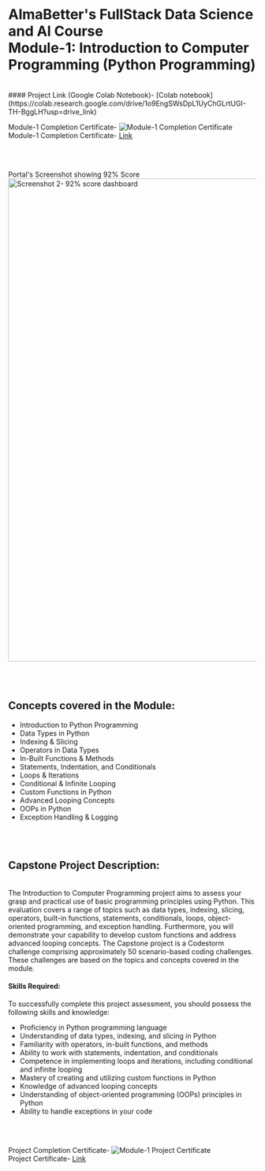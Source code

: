 # AlmaBetter's FullStack Data Science and AI Course <br/>Module-1: Introduction to Computer Programming (Python Programming)


<br />
#### Project Link (Google Colab Notebook)- [Colab notebook](https://colab.research.google.com/drive/1o9EngSWsDpL1UyChGLrtUGI-TH-BggLH?usp=drive_link)
<br />


Module-1 Completion Certificate-
![Module-1 Completion Certificate](https://github.com/NIKKHIL-B-LOSARWAR/AlmaBetter_Module1/assets/156224014/d7b610f2-f24c-4896-8785-e64e5c2437eb)
<br />
Module-1 Completion Certificate- [Link](https://certificates.almabetter.com/en/verify/08189216019113)

<br />
<br />

Portal's Screenshot showing 92% Score
<img width="980" alt="Screenshot 2- 92% score dashboard" src="https://github.com/NIKKHIL-B-LOSARWAR/AlmaBetter_Module1/assets/156224014/b7699cd0-2c69-4e92-8932-12398475a81a">

<br />
<br />

## Concepts covered in the Module:
* Introduction to Python Programming
* Data Types in Python
* Indexing & Slicing
* Operators in Data Types
* In-Built Functions & Methods
* Statements, Indentation, and Conditionals
* Loops & Iterations
* Conditional & Infinite Looping
* Custom Functions in Python
* Advanced Looping Concepts
* OOPs in Python
* Exception Handling & Logging

<br />
<br />

## Capstone Project Description:
<br />
The Introduction to Computer Programming project aims to assess your grasp and practical use of basic programming principles using Python. This evaluation covers a range of topics such as data types, indexing, slicing, operators, built-in functions, statements, conditionals, loops, object-oriented programming, and exception handling. Furthermore, you will demonstrate your capability to develop custom functions and address advanced looping concepts.
The Capstone project is a Codestorm challenge comprising approximately 50 scenario-based coding challenges. These challenges are based on the topics and concepts covered in the module.

#### Skills Required:

To successfully complete this project assessment, you should possess the following skills and knowledge:

* Proficiency in Python programming language
* Understanding of data types, indexing, and slicing in Python
* Familiarity with operators, in-built functions, and methods
* Ability to work with statements, indentation, and conditionals
* Competence in implementing loops and iterations, including conditional and infinite looping
* Mastery of creating and utilizing custom functions in Python
* Knowledge of advanced looping concepts
* Understanding of object-oriented programming (OOPs) principles in Python
* Ability to handle exceptions in your code
<br />
<br />

Project Completion Certificate-
![Module-1 Project Certificate](https://github.com/NIKKHIL-B-LOSARWAR/AlmaBetter_Module1/assets/156224014/7a0cfb2b-cd7e-4b0b-85a8-a1d64eb2cd11)
<br />
Project Certificate- [Link](https://certificates.almabetter.com/en/verify/53779675822979)
<br />

